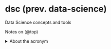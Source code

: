# dsc (prev. data-science)
Data Science concepts and tools

Notes on (@top)

<details><summary>About the acronym</summary>
  
 - dsa - data structures and algorithms. This is about efficient programming.
 - dsc - data science
 - ds - is confusing, not going to use the acronym 
</details>
